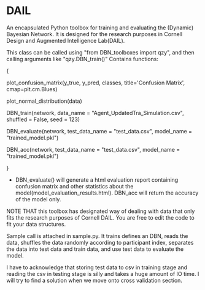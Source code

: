 # DAIL
An encapsulated Python toolbox for training and evaluating the (Dynamic) Bayesian Network. It is designed for the research purposes in Cornell Design and Augmented Intelligence Lab(DAIL).

This class can be called using "from DBN_toolboxes import qzy", and then calling arguments like "qzy.DBN_train()"
Contains functions:

{

plot_confusion_matrix(y_true, y_pred, classes, title='Confusion Matrix', cmap=plt.cm.Blues) 

plot_normal_distribution(data)

DBN_train(network, data_name = "Agent_UpdatedTra_Simulation.csv", shuffled = False, seed = 123)

DBN_evaluate(network, test_data_name = "test_data.csv", model_name = "trained_model.pkl")

DBN_acc(network, test_data_name = "test_data.csv", model_name = "trained_model.pkl")

}

* DBN_evaluate() will generate a html evaluation report containing confusion matrix and other statistics about the model(model_evaluation_results.html). DBN_acc will return the accuracy of the model only.

NOTE THAT this toolbox has designated way of dealing with data that only fits the research purposes of Cornell DAIL. You are free to edit the code to fit your data structures.

Sample call is attached in sample.py. It trains defines an DBN, reads the data, shuffles the data randomly according to participant index, separates the data into test data and train data, and use test data to evaluate the model.

I have to acknowledge that storing test data to csv in training stage and reading the csv in testing stage is silly and takes a huge amount of IO time. I will try to find a solution when we move onto cross validation section.
